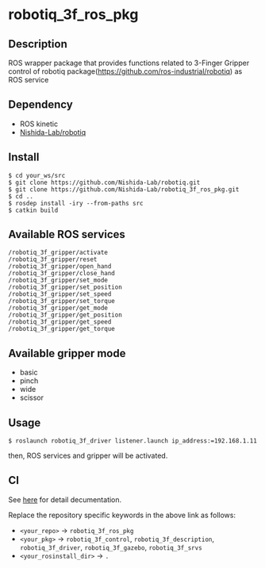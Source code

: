 # robotiq_3f_ros_pkg

## Description
ROS wrapper package that provides functions related to 3-Finger Gripper control of robotiq package(https://github.com/ros-industrial/robotiq) as ROS service

## Dependency
- ROS kinetic
- [Nishida-Lab/robotiq](https://github.com/Nishida-Lab/robotiq)

## Install
```
$ cd your_ws/src
$ git clone https://github.com/Nishida-Lab/robotiq.git
$ git clone https://github.com/Nishida-Lab/robotiq_3f_ros_pkg.git
$ cd ..
$ rosdep install -iry --from-paths src
$ catkin build
```

## Available ROS services
```
/robotiq_3f_gripper/activate
/robotiq_3f_gripper/reset
/robotiq_3f_gripper/open_hand
/robotiq_3f_gripper/close_hand
/robotiq_3f_gripper/set_mode
/robotiq_3f_gripper/set_position
/robotiq_3f_gripper/set_speed
/robotiq_3f_gripper/set_torque
/robotiq_3f_gripper/get_mode
/robotiq_3f_gripper/get_position
/robotiq_3f_gripper/get_speed
/robotiq_3f_gripper/get_torque
```

## Available gripper mode
- basic
- pinch
- wide
- scissor

## Usage
```
$ roslaunch robotiq_3f_driver listener.launch ip_address:=192.168.1.11
```
then, ROS services and gripper will be activated.

## CI
See [here](https://github.com/Nishida-Lab/denso_docs/tree/master/ci) for detail decumentation.

Replace the repository specific keywords in the above link as follows:
- `<your_repo>` -> `robotiq_3f_ros_pkg`
- `<your_pkg>` -> `robotiq_3f_control`, `robotiq_3f_description`, `robotiq_3f_driver`, `robotiq_3f_gazebo`, `robotiq_3f_srvs`
- `<your_rosinstall_dir>` -> `.`
